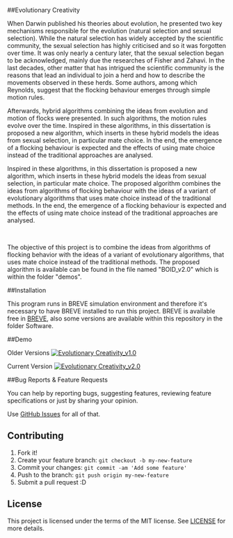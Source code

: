 ##Evolutionary Creativity

When Darwin published his theories about evolution, he presented two key mechanisms responsible for the evolution (natural selection and sexual selection). While the natural selection has widely accepted by the scientific community, the sexual selection has highly criticised and so it was forgotten over time. It was only nearly a century later, that the sexual selection began to be acknowledged, mainly due the researches of Fisher and Zahavi. In the last decades, other matter that has intrigued the scientific community is the reasons that lead an individual to join a herd and how to describe the movements observed in these herds. Some authors, among which Reynolds, suggest that the flocking behaviour emerges through simple motion rules.

Afterwards, hybrid algorithms combining the ideas from evolution and motion of flocks were presented. In such algorithms, the motion rules evolve over the time. Inspired in these algorithms, in this dissertation is proposed a new algorithm, which inserts in these hybrid models the ideas from sexual selection, in particular mate choice. In the end, the emergence of a flocking behaviour is expected and the effects of using mate choice instead of the traditional approaches are analysed.

Inspired in these algorithms, in this dissertation is proposed a new algorithm, which inserts in these hybrid models the ideas from sexual selection, in particular mate choice. The proposed algorithm combines the ideas from algorithms of flocking behaviour with the ideas of a variant of evolutionary algorithms that uses mate choice instead of the traditional methods. In the end, the emergence of a flocking behaviour is expected and the effects of using mate choice instead of the traditional approaches are analysed.

</br>

The objective of this project is to combine the ideas from algorithms of flocking behavior with the ideas of a variant of evolutionary algorithms, that uses mate choice instead of the traditional methods. The proposed algorithm is available can be found in the file named "BOID_v2.0" which is within the folder "demos".

##Installation

This program runs in BREVE simulation environment and therefore it's necessary to have BREVE installed to run this project. BREVE is available free in [BREVE](http://www.spiderland.org/s/), also some versions are available within this repository in the folder Software.

##Demo

Older Versions
[![Evolutionary Creativity_v1.0](http://img.youtube.com/vi/AiXXdDK7RN4/0.jpg)](https://youtu.be/AiXXdDK7RN4)

Current Version
[![Evolutionary Creativity_v2.0](http://img.youtube.com/vi/yba_0uNgoH8/0.jpg)](https://youtu.be/yba_0uNgoH8)

##Bug Reports & Feature Requests

You can help by reporting bugs, suggesting features, reviewing feature specifications or just by sharing your opinion.

Use [GitHub Issues](https://github.com/Lamouse/Evolutionary-Creativity/issues) for all of that.

## Contributing

1. Fork it!
2. Create your feature branch: `git checkout -b my-new-feature`
3. Commit your changes: `git commit -am 'Add some feature'`
4. Push to the branch: `git push origin my-new-feature`
5. Submit a pull request :D

## License

This project is licensed under the terms of the MIT license. See [LICENSE](LICENSE.md) for more details.
